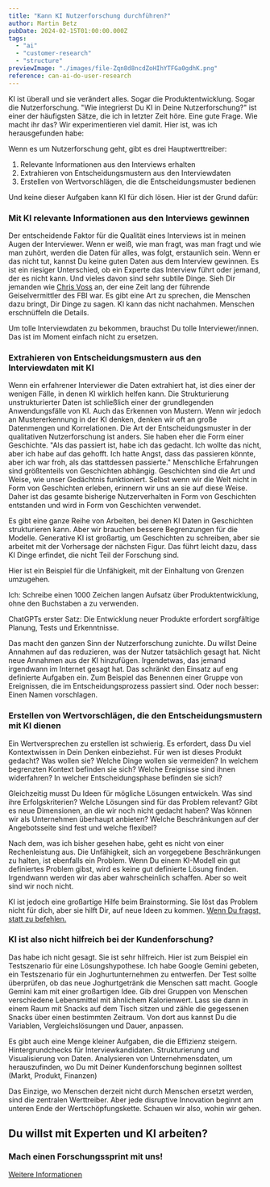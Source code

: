 ```yaml
---
title: "Kann KI Nutzerforschung durchführen?"
author: Martin Betz
pubDate: 2024-02-15T01:00:00.000Z
tags:
  - "ai"
  - "customer-research"
  - "structure"
previewImage: "./images/file-Zqn8d8ncdZoHIhYTFGa0gdhK.png"
reference: can-ai-do-user-research
---
```


KI ist überall und sie verändert alles. Sogar die Produktentwicklung. Sogar die Nutzerforschung. "Wie integrierst Du KI in Deine Nutzerforschung?" ist einer der häufigsten Sätze, die ich in letzter Zeit höre. Eine gute Frage. Wie macht ihr das? Wir experimentieren viel damit. Hier ist, was ich herausgefunden habe:

Wenn es um Nutzerforschung geht, gibt es drei Hauptwerttreiber:

1. Relevante Informationen aus den Interviews erhalten
2. Extrahieren von Entscheidungsmustern aus den Interviewdaten
3. Erstellen von Wertvorschlägen, die die Entscheidungsmuster bedienen

Und keine dieser Aufgaben kann KI für dich lösen. Hier ist der Grund dafür:

### Mit KI relevante Informationen aus den Interviews gewinnen

Der entscheidende Faktor für die Qualität eines Interviews ist in meinen Augen der Interviewer. Wenn er weiß, wie man fragt, was man fragt und wie man zuhört, werden die Daten für alles, was folgt, erstaunlich sein. Wenn er das nicht tut, kannst Du keine guten Daten aus dem Interview gewinnen. Es ist ein riesiger Unterschied, ob ein Experte das Interview führt oder jemand, der es nicht kann. Und vieles davon sind sehr subtile Dinge. Sieh Dir jemanden wie [Chris Voss](https://youtu.be/q8CHXefn7B4?si=GJEv4ZA8p1eWHXrn) an, der eine Zeit lang der führende Geiselvermittler des FBI war. Es gibt eine Art zu sprechen, die Menschen dazu bringt, Dir Dinge zu sagen. KI kann das nicht nachahmen. Menschen erschnüffeln die Details.

Um tolle Interviewdaten zu bekommen, brauchst Du tolle Interviewer/innen. Das ist im Moment einfach nicht zu ersetzen.

### Extrahieren von Entscheidungsmustern aus den Interviewdaten mit KI

Wenn ein erfahrener Interviewer die Daten extrahiert hat, ist dies einer der wenigen Fälle, in denen KI wirklich helfen kann. Die Strukturierung unstrukturierter Daten ist schließlich einer der grundlegenden Anwendungsfälle von KI. Auch das Erkennen von Mustern. Wenn wir jedoch an Mustererkennung in der KI denken, denken wir oft an große Datenmengen und Korrelationen. Die Art der Entscheidungsmuster in der qualitativen Nutzerforschung ist anders. Sie haben eher die Form einer Geschichte. "Als das passiert ist, habe ich das gedacht. Ich wollte das nicht, aber ich habe auf das gehofft. Ich hatte Angst, dass das passieren könnte, aber ich war froh, als das stattdessen passierte." Menschliche Erfahrungen sind größtenteils von Geschichten abhängig. Geschichten sind die Art und Weise, wie unser Gedächtnis funktioniert. Selbst wenn wir die Welt nicht in Form von Geschichten erleben, erinnern wir uns an sie auf diese Weise. Daher ist das gesamte bisherige Nutzerverhalten in Form von Geschichten entstanden und wird in Form von Geschichten verwendet.

Es gibt eine ganze Reihe von Arbeiten, bei denen KI Daten in Geschichten strukturieren kann. Aber wir brauchen bessere Begrenzungen für die Modelle. Generative KI ist großartig, um Geschichten zu schreiben, aber sie arbeitet mit der Vorhersage der nächsten Figur. Das führt leicht dazu, dass KI Dinge erfindet, die nicht Teil der Forschung sind.

Hier ist ein Beispiel für die Unfähigkeit, mit der Einhaltung von Grenzen umzugehen.

Ich: Schreibe einen 1000 Zeichen langen Aufsatz über Produktentwicklung, ohne den Buchstaben a zu verwenden.

ChatGPTs erster Satz: Die Entwicklung neuer Produkte erfordert sorgfältige Planung, Tests und Erkenntnisse.

Das macht den ganzen Sinn der Nutzerforschung zunichte. Du willst Deine Annahmen auf das reduzieren, was der Nutzer tatsächlich gesagt hat. Nicht neue Annahmen aus der KI hinzufügen. Irgendetwas, das jemand irgendwann im Internet gesagt hat. Das schränkt den Einsatz auf eng definierte Aufgaben ein. Zum Beispiel das Benennen einer Gruppe von Ereignissen, die im Entscheidungsprozess passiert sind. Oder noch besser: Einen Namen vorschlagen.

### Erstellen von Wertvorschlägen, die den Entscheidungsmustern mit KI dienen

Ein Wertversprechen zu erstellen ist schwierig. Es erfordert, dass Du viel Kontextwissen in Dein Denken einbeziehst. Für wen ist dieses Produkt gedacht? Was wollen sie? Welche Dinge wollen sie vermeiden? In welchem begrenzten Kontext befinden sie sich? Welche Ereignisse sind ihnen widerfahren? In welcher Entscheidungsphase befinden sie sich?

Gleichzeitig musst Du Ideen für mögliche Lösungen entwickeln. Was sind ihre Erfolgskriterien? Welche Lösungen sind für das Problem relevant? Gibt es neue Dimensionen, an die wir noch nicht gedacht haben? Was können wir als Unternehmen überhaupt anbieten? Welche Beschränkungen auf der Angebotsseite sind fest und welche flexibel?

Nach dem, was ich bisher gesehen habe, geht es nicht von einer Rechenleistung aus. Die Unfähigkeit, sich an vorgegebene Beschränkungen zu halten, ist ebenfalls ein Problem. Wenn Du einem KI-Modell ein gut definiertes Problem gibst, wird es keine gut definierte Lösung finden. Irgendwann werden wir das aber wahrscheinlich schaffen. Aber so weit sind wir noch nicht.

KI ist jedoch eine großartige Hilfe beim Brainstorming. Sie löst das Problem nicht für dich, aber sie hilft Dir, auf neue Ideen zu kommen. [Wenn Du fragst, statt zu befehlen.](/de/blog/questioning-artificial-intelligence/)

### KI ist also nicht hilfreich bei der Kundenforschung?

Das habe ich nicht gesagt. Sie ist sehr hilfreich. Hier ist zum Beispiel ein Testszenario für eine Lösungshypothese. Ich habe Google Gemini gebeten, ein Testszenario für ein Joghurtunternehmen zu entwerfen. Der Test sollte überprüfen, ob das neue Joghurtgetränk die Menschen satt macht. Google Gemini kam mit einer großartigen Idee. Gib drei Gruppen von Menschen verschiedene Lebensmittel mit ähnlichem Kalorienwert. Lass sie dann in einem Raum mit Snacks auf dem Tisch sitzen und zähle die gegessenen Snacks über einen bestimmten Zeitraum. Von dort aus kannst Du die Variablen, Vergleichslösungen und Dauer, anpassen.

Es gibt auch eine Menge kleiner Aufgaben, die die Effizienz steigern. Hintergrundchecks für Interviewkandidaten. Strukturierung und Visualisierung von Daten. Analysieren von Unternehmensdaten, um herauszufinden, wo Du mit Deiner Kundenforschung beginnen solltest (Markt, Produkt, Finanzen)

Das Einzige, wo Menschen derzeit nicht durch Menschen ersetzt werden, sind die zentralen Werttreiber. Aber jede disruptive Innovation beginnt am unteren Ende der Wertschöpfungskette. Schauen wir also, wohin wir gehen.



## Du willst mit Experten und KI arbeiten?

### Mach einen Forschungssprint mit uns!

[Weitere Informationen](/services/jobs-to-be-done-agency/)
